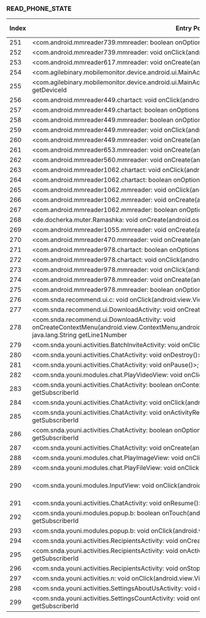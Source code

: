 ### READ_PHONE_STATE
| Index | Entry Point & APIs | Screen shot | Resource id | Label |
| ------------- | ------------- | ------------- |-------------|-------------|
| 251 | <com.android.mmreader739.mmreader: boolean onOptionsItemSelected(android.view.MenuItem)>; void listen | ![](D:\COSMOS\output\py\Drebin\VirusShare_Android_20130506\VirusShare_0a72eabc7599f2441463a3f65d981650\com.android.mmreader739.mmreader.png) |  | |
| 252 | <com.android.mmreader739.mmreader: void onClick(android.view.View)>; void listen | ![](D:\COSMOS\output\py\Drebin\VirusShare_Android_20130506\VirusShare_0a72eabc7599f2441463a3f65d981650\com.android.mmreader739.mmreader.png) |  | |
| 253 | <com.android.mmreader617.mmreader: void onCreate(android.os.Bundle)>; java.lang.String getSubscriberId | ![](D:\COSMOS\output\py\Drebin\VirusShare_Android_20130506\VirusShare_ae5c04fdda67035c4912bad6080a055b\com.android.mmreader617.mmreader.png) |  | |
| 254 | <com.agilebinary.mobilemonitor.device.android.ui.MainActivity: void onResume()>; java.lang.String getDeviceId | ![](D:\COSMOS\output\py\Drebin\VirusShare_Android_20130506\VirusShare_509035f067406c9354b530d158e15d15\com.agilebinary.mobilemonitor.device.android.ui.MainActivity.png) |  | |
| 255 | <com.agilebinary.mobilemonitor.device.android.ui.MainActivity: void onCreate(android.os.Bundle)>; java.lang.String getDeviceId | ![](D:\COSMOS\output\py\Drebin\VirusShare_Android_20130506\VirusShare_509035f067406c9354b530d158e15d15\com.agilebinary.mobilemonitor.device.android.ui.MainActivity.png) |  | |
| 256 | <com.android.mmreader449.chartact: void onClick(android.view.View)>; void listen | ![](D:\COSMOS\output\py\Drebin\VirusShare_Android_20130506\VirusShare_0b2e1b2cce26b9e186a8ddfabf20907d\com.android.mmreader449.chartact.png) |  | |
| 257 | <com.android.mmreader449.chartact: boolean onOptionsItemSelected(android.view.MenuItem)>; void listen | ![](D:\COSMOS\output\py\Drebin\VirusShare_Android_20130506\VirusShare_0b2e1b2cce26b9e186a8ddfabf20907d\com.android.mmreader449.chartact.png) |  | |
| 258 | <com.android.mmreader449.mmreader: boolean onOptionsItemSelected(android.view.MenuItem)>; void listen | ![](D:\COSMOS\output\py\Drebin\VirusShare_Android_20130506\VirusShare_0b2e1b2cce26b9e186a8ddfabf20907d\com.android.mmreader449.mmreader.png) |  | |
| 259 | <com.android.mmreader449.mmreader: void onClick(android.view.View)>; void listen | ![](D:\COSMOS\output\py\Drebin\VirusShare_Android_20130506\VirusShare_0b2e1b2cce26b9e186a8ddfabf20907d\com.android.mmreader449.mmreader.png) |  | |
| 260 | <com.android.mmreader449.mmreader: void onCreate(android.os.Bundle)>; java.lang.String getSubscriberId | ![](D:\COSMOS\output\py\Drebin\VirusShare_Android_20130506\VirusShare_e8e3560ff5c5801788307c6ae156f732\com.android.mmreader449.mmreader.png) |  | |
| 261 | <com.android.mmreader653.mmreader: void onCreate(android.os.Bundle)>; java.lang.String getSubscriberId | ![](D:\COSMOS\output\py\Drebin\VirusShare_Android_20130506\VirusShare_0b3278dc29ca3e9b0ec480db3ea4f586\com.android.mmreader653.mmreader.png) |  | |
| 262 | <com.android.mmreader560.mmreader: void onCreate(android.os.Bundle)>; java.lang.String getSubscriberId | ![](D:\COSMOS\output\py\Drebin\VirusShare_Android_20130506\VirusShare_0b3fb17b30b6c465391a165762e0ad12\com.android.mmreader560.mmreader.png) |  | |
| 263 | <com.android.mmreader1062.chartact: void onClick(android.view.View)>; void listen | ![](D:\COSMOS\output\py\Drebin\VirusShare_Android_20130506\VirusShare_0b677cdd4355e7af4a23ad05ea2e501c\com.android.mmreader1062.chartact.png) |  | |
| 264 | <com.android.mmreader1062.chartact: boolean onOptionsItemSelected(android.view.MenuItem)>; void listen | ![](D:\COSMOS\output\py\Drebin\VirusShare_Android_20130506\VirusShare_0b677cdd4355e7af4a23ad05ea2e501c\com.android.mmreader1062.chartact.png) |  | |
| 265 | <com.android.mmreader1062.mmreader: void onClick(android.view.View)>; void listen | ![](D:\COSMOS\output\py\Drebin\VirusShare_Android_20130506\VirusShare_0b677cdd4355e7af4a23ad05ea2e501c\com.android.mmreader1062.mmreader.png) |  | |
| 266 | <com.android.mmreader1062.mmreader: void onCreate(android.os.Bundle)>; java.lang.String getSubscriberId | ![](D:\COSMOS\output\py\Drebin\VirusShare_Android_20130506\VirusShare_9d85f06da037ce48d47b9e16f4331b69\com.android.mmreader1062.mmreader.png) |  | |
| 267 | <com.android.mmreader1062.mmreader: boolean onOptionsItemSelected(android.view.MenuItem)>; void listen | ![](D:\COSMOS\output\py\Drebin\VirusShare_Android_20130506\VirusShare_0b677cdd4355e7af4a23ad05ea2e501c\com.android.mmreader1062.mmreader.png) |  | |
| 268 | <de.docherka.muter.Ramashka: void onCreate(android.os.Bundle)>; java.lang.String getDeviceId | ![](D:\COSMOS\output\py\Drebin\VirusShare_Android_20130506\VirusShare_9a32f9afcdecf604d0a08cf28a89f166\de.docherka.muter.Ramashka.png) |  | |
| 269 | <com.android.mmreader1055.mmreader: void onCreate(android.os.Bundle)>; java.lang.String getSubscriberId | ![](D:\COSMOS\output\py\Drebin\VirusShare_Android_20130506\VirusShare_0b790acf1129a0fd4afe0ebd23b52b8e\com.android.mmreader1055.mmreader.png) |  | |
| 270 | <com.android.mmreader470.mmreader: void onCreate(android.os.Bundle)>; java.lang.String getSubscriberId | ![](D:\COSMOS\output\py\Drebin\VirusShare_Android_20130506\VirusShare_0bbdbc95c432210ebd86dc3181be1341\com.android.mmreader470.mmreader.png) |  | |
| 271 | <com.android.mmreader978.chartact: boolean onOptionsItemSelected(android.view.MenuItem)>; void listen | ![](D:\COSMOS\output\py\Drebin\VirusShare_Android_20130506\VirusShare_0bc1feb5fa4dd3e8ac8b623d45d7cce9\com.android.mmreader978.chartact.png) |  | |
| 272 | <com.android.mmreader978.chartact: void onClick(android.view.View)>; void listen | ![](D:\COSMOS\output\py\Drebin\VirusShare_Android_20130506\VirusShare_0bc1feb5fa4dd3e8ac8b623d45d7cce9\com.android.mmreader978.chartact.png) |  | |
| 273 | <com.android.mmreader978.mmreader: void onClick(android.view.View)>; void listen | ![](D:\COSMOS\output\py\Drebin\VirusShare_Android_20130506\VirusShare_0bc1feb5fa4dd3e8ac8b623d45d7cce9\com.android.mmreader978.mmreader.png) |  | |
| 274 | <com.android.mmreader978.mmreader: void onCreate(android.os.Bundle)>; java.lang.String getSubscriberId | ![](D:\COSMOS\output\py\Drebin\VirusShare_Android_20130506\VirusShare_0bc1feb5fa4dd3e8ac8b623d45d7cce9\com.android.mmreader978.mmreader.png) |  | |
| 275 | <com.android.mmreader978.mmreader: boolean onOptionsItemSelected(android.view.MenuItem)>; void listen | ![](D:\COSMOS\output\py\Drebin\VirusShare_Android_20130506\VirusShare_0bc1feb5fa4dd3e8ac8b623d45d7cce9\com.android.mmreader978.mmreader.png) |  | |
| 276 | <com.snda.recommend.ui.c: void onClick(android.view.View)>; java.lang.String getSubscriberId | ![](D:\COSMOS\output\py\Drebin\VirusShare_Android_20130506\VirusShare_0bcad0737e4b0131534cc95425415974\com.snda.recommend.ui.AppDetailActivity.png) |  | |
| 277 | <com.snda.recommend.ui.DownloadActivity: void onCreate(android.os.Bundle)>; java.lang.String getSubscriberId | ![](D:\COSMOS\output\py\Drebin\VirusShare_Android_20130506\VirusShare_fbf7a9dfa497c98bd8f9b4f47923e85f\com.snda.recommend.ui.DownloadActivity.png) |  | |
| 278 | <com.snda.recommend.ui.DownloadActivity: void onCreateContextMenu(android.view.ContextMenu,android.view.View,android.view.ContextMenu$ContextMenuInfo)>; java.lang.String getLine1Number | ![](D:\COSMOS\output\py\Drebin\VirusShare_Android_20130506\VirusShare_0bcad0737e4b0131534cc95425415974\com.snda.recommend.ui.DownloadActivity.png) |  | |
| 279 | <com.snda.youni.activities.BatchInviteActivity: void onClick(android.view.View)>; java.lang.String getSubscriberId | ![](D:\COSMOS\output\py\Drebin\VirusShare_Android_20130506\VirusShare_0bcad0737e4b0131534cc95425415974\com.snda.youni.activities.BatchInviteActivity.png) |  | |
| 280 | <com.snda.youni.activities.ChatActivity: void onDestroy()>; java.lang.String getLine1Number | ![](D:\COSMOS\output\py\Drebin\VirusShare_Android_20130506\VirusShare_0bcad0737e4b0131534cc95425415974\com.snda.youni.activities.ChatActivity.png) |  | |
| 281 | <com.snda.youni.activities.ChatActivity: void onPause()>; java.lang.String getLine1Number | ![](D:\COSMOS\output\py\Drebin\VirusShare_Android_20130506\VirusShare_0bcad0737e4b0131534cc95425415974\com.snda.youni.activities.ChatActivity.png) |  | |
| 282 | <com.snda.youni.modules.chat.PlayVideoView: void onClick(android.view.View)>; java.lang.String getSubscriberId | ![](D:\COSMOS\output\py\Drebin\VirusShare_Android_20130506\VirusShare_0bcad0737e4b0131534cc95425415974\com.snda.youni.activities.ChatActivity.png) |  | |
| 283 | <com.snda.youni.activities.ChatActivity: boolean onContextItemSelected(android.view.MenuItem)>; java.lang.String getSubscriberId | ![](D:\COSMOS\output\py\Drebin\VirusShare_Android_20130506\VirusShare_0bcad0737e4b0131534cc95425415974\com.snda.youni.activities.ChatActivity.png) |  | |
| 284 | <com.snda.youni.activities.ChatActivity: void onClick(android.view.View)>; java.lang.String getSubscriberId | ![](D:\COSMOS\output\py\Drebin\VirusShare_Android_20130506\VirusShare_6dd495c81a2a0678ea1de296b4633ab5\com.snda.youni.activities.ChatActivity.png) |  | |
| 285 | <com.snda.youni.activities.ChatActivity: void onActivityResult(int,int,android.content.Intent)>; java.lang.String getSubscriberId | ![](D:\COSMOS\output\py\Drebin\VirusShare_Android_20130506\VirusShare_6dd495c81a2a0678ea1de296b4633ab5\com.snda.youni.activities.ChatActivity.png) |  | |
| 286 | <com.snda.youni.activities.ChatActivity: boolean onOptionsItemSelected(android.view.MenuItem)>; java.lang.String getSubscriberId | ![](D:\COSMOS\output\py\Drebin\VirusShare_Android_20130506\VirusShare_0bcad0737e4b0131534cc95425415974\com.snda.youni.activities.ChatActivity.png) |  | |
| 287 | <com.snda.youni.activities.ChatActivity: void onCreate(android.os.Bundle)>; java.lang.String getDeviceId | ![](D:\COSMOS\output\py\Drebin\VirusShare_Android_20130506\VirusShare_6dd495c81a2a0678ea1de296b4633ab5\com.snda.youni.activities.ChatActivity.png) |  | |
| 288 | <com.snda.youni.modules.chat.PlayImageView: void onClick(android.view.View)>; java.lang.String getSubscriberId | ![](D:\COSMOS\output\py\Drebin\VirusShare_Android_20130506\VirusShare_0bcad0737e4b0131534cc95425415974\com.snda.youni.activities.ChatActivity.png) |  | |
| 289 | <com.snda.youni.modules.chat.PlayFileView: void onClick(android.view.View)>; java.lang.String getSubscriberId | ![](D:\COSMOS\output\py\Drebin\VirusShare_Android_20130506\VirusShare_0bcad0737e4b0131534cc95425415974\com.snda.youni.activities.ChatActivity.png) |  | |
| 290 | <com.snda.youni.modules.InputView: void onClick(android.view.View)>; java.lang.String getSubscriberId | ![](D:\COSMOS\output\py\Drebin\VirusShare_Android_20130506\VirusShare_0bcad0737e4b0131534cc95425415974\com.snda.youni.activities.RecipientsActivity.png) | {'2131624154': <sensitive_component.SensitiveComponent.SensitiveView object at 0x000001C6AD0975F8>} | |
| 291 | <com.snda.youni.activities.ChatActivity: void onResume()>; java.lang.String getSubscriberId | ![](D:\COSMOS\output\py\Drebin\VirusShare_Android_20130506\VirusShare_0bcad0737e4b0131534cc95425415974\com.snda.youni.activities.ChatActivity.png) |  | |
| 292 | <com.snda.youni.modules.popup.b: boolean onTouch(android.view.View,android.view.MotionEvent)>; java.lang.String getSubscriberId | ![](D:\COSMOS\output\py\Drebin\VirusShare_Android_20130506\VirusShare_0bcad0737e4b0131534cc95425415974\com.snda.youni.activities.PopupActivity.png) |  | |
| 293 | <com.snda.youni.modules.popup.b: void onClick(android.view.View)>; java.lang.String getSubscriberId | ![](D:\COSMOS\output\py\Drebin\VirusShare_Android_20130506\VirusShare_0bcad0737e4b0131534cc95425415974\com.snda.youni.activities.PopupActivity.png) |  | |
| 294 | <com.snda.youni.activities.RecipientsActivity: void onCreate(android.os.Bundle)>; java.lang.String getSubscriberId | ![](D:\COSMOS\output\py\Drebin\VirusShare_Android_20130506\VirusShare_6dd495c81a2a0678ea1de296b4633ab5\com.snda.youni.activities.RecipientsActivity.png) |  | |
| 295 | <com.snda.youni.activities.RecipientsActivity: void onActivityResult(int,int,android.content.Intent)>; java.lang.String getSubscriberId | ![](D:\COSMOS\output\py\Drebin\VirusShare_Android_20130506\VirusShare_6dd495c81a2a0678ea1de296b4633ab5\com.snda.youni.activities.RecipientsActivity.png) |  | |
| 296 | <com.snda.youni.activities.RecipientsActivity: void onStop()>; java.lang.String getSubscriberId | ![](D:\COSMOS\output\py\Drebin\VirusShare_Android_20130506\VirusShare_0bcad0737e4b0131534cc95425415974\com.snda.youni.activities.RecipientsActivity.png) |  | |
| 297 | <com.snda.youni.activities.n: void onClick(android.view.View)>; java.lang.String getDeviceId | ![](D:\COSMOS\output\py\Drebin\VirusShare_Android_20130506\VirusShare_0bcad0737e4b0131534cc95425415974\com.snda.youni.activities.SettingsAboutUsActivity.png) |  | |
| 298 | <com.snda.youni.activities.SettingsAboutUsActivity: void onCreate(android.os.Bundle)>; java.lang.String getDeviceId | ![](D:\COSMOS\output\py\Drebin\VirusShare_Android_20130506\VirusShare_0bcad0737e4b0131534cc95425415974\com.snda.youni.activities.SettingsAboutUsActivity.png) |  | |
| 299 | <com.snda.youni.activities.SettingsCountActivity: void onCreate(android.os.Bundle)>; java.lang.String getSubscriberId | ![](D:\COSMOS\output\py\Drebin\VirusShare_Android_20130506\VirusShare_0bcad0737e4b0131534cc95425415974\com.snda.youni.activities.SettingsCountActivity.png) |  | |
